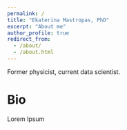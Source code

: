 ```yaml
---
permalink: /
title: "Ekaterina Mastropas, PhD"
excerpt: "About me"
author_profile: true
redirect_from: 
  - /about/
  - /about.html
---
```


Former physicist, current data scientist. 

Bio
======
Lorem Ipsum

